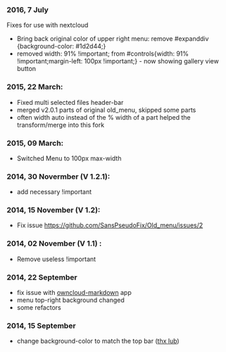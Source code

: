 ### 2016, 7 July

Fixes for use with nextcloud
* Bring back original color of upper right menu: remove #expanddiv {background-color: #1d2d44;} 
* removed width: 91% !important; from #controls{width: 91% !important;margin-left: 100px !important;} - now showing gallery view button

### 2015, 22 March:

* Fixed multi selected files header-bar
* merged v2.0.1 parts of original old_menu, skipped some parts
* often width auto instead of the % width of a part helped the transform/merge into this fork

### 2015, 09 March:

* Switched Menu to 100px max-width

### 2014, 30 Novermber (V 1.2.1):

* add necessary !important

### 2014, 15 November (V 1.2):

* Fix issue https://github.com/SansPseudoFix/Old_menu/issues/2

### 2014, 02 November (V 1.1) :

* Remove useless !important

### 2014, 22 September

* fix issue with [owncloud-markdown](https://github.com/icewind1991/owncloud-markdown) app
* menu top-right background changed
* some refactors

### 2014, 15 September 

* change background-color to match the top bar ([thx lub](https://github.com/SansPseudoFix/Old_menu/pull/1))
